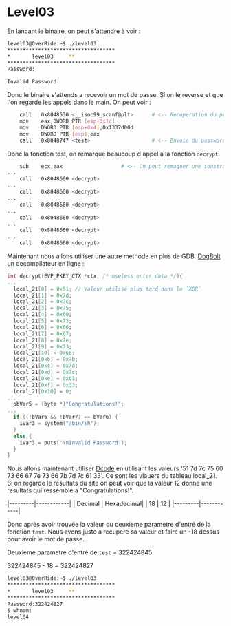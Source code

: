 # Level03

En lancant le binaire, on peut s'attendre à voir :

```sh
level03@OverRide:~$ ./level03
***********************************
*		level03		**
***********************************
Password:

Invalid Password
```

Donc le binaire s'attends a recevoir un mot de passe. Si on le reverse et que l'on regarde les appels dans le main. On peut voir :
```sh
	call   0x8048530 <__isoc99_scanf@plt>      # <-- Recuperation du password.
	mov    eax,DWORD PTR [esp+0x1c]
	mov    DWORD PTR [esp+0x4],0x1337d00d
	mov    DWORD PTR [esp],eax
	call   0x8048747 <test>                    # <-- Envoie du password dans la fonction test.
```


Donc la fonction test, on remarque beaucoup d'appel a la fonction `decrypt`.

```sh
	sub    ecx,eax                   # <-- On peut remaquer une soustraction sur notre parametre d'entré.
...
	call   0x8048660 <decrypt>
...
	call   0x8048660 <decrypt>
...
	call   0x8048660 <decrypt>
...
	call   0x8048660 <decrypt>
...
	call   0x8048660 <decrypt>
...
	call   0x8048660 <decrypt>
```


Maintenant nous allons utiliser une autre méthode en plus de GDB. [DogBolt](https://dogbolt.org/) un decompilateur en ligne : 

```c
int decrypt(EVP_PKEY_CTX *ctx, /* useless enter data */){
...
  local_21[0] = 0x51; // Valeur utilisé plus tard dans le `XOR`
  local_21[1] = 0x7d;
  local_21[2] = 0x7c;
  local_21[3] = 0x75;
  local_21[4] = 0x60;
  local_21[5] = 0x73;
  local_21[6] = 0x66;
  local_21[7] = 0x67;
  local_21[8] = 0x7e;
  local_21[9] = 0x73;
  local_21[10] = 0x66;
  local_21[0xb] = 0x7b;
  local_21[0xc] = 0x7d;
  local_21[0xd] = 0x7c;
  local_21[0xe] = 0x61;
  local_21[0xf] = 0x33;
  local_21[0x10] = 0;
...
  pbVar5 = (byte *)"Congratulations!";
...
  if ((!bVar6 && !bVar7) == bVar6) {
    iVar3 = system("/bin/sh");
  }
  else {
    iVar3 = puts("\nInvalid Password");
  }
}

```

Nous allons maintenant utiliser [Dcode](https://www.dcode.fr/xor-cipher) en utilisant les valeurs '51 7d 7c 75 60 73 66 67 7e 73 66 7b 7d 7c 61 33'. Ce sont les vlauers du tableau local_21. Si on regarde le resultats du site on peut voir que la valeur 12 donne une resultats qui ressemble a "Congratulations!".

|---------|------------|
| Decimal | Hexadecimal|
|    18   |     12     |
|---------|------------|

Donc après avoir trouvée la valeur du deuxieme parametre d'entré de la fonction `test`. Nous avons juste a recupere sa valeur et faire un -18 dessus pour avoir le mot de passe.

Deuxieme parametre d'entré de `test` = 322424845.

322424845 - 18 = 322424827

```sh
level03@OverRide:~$ ./level03
***********************************
*		level03		**
***********************************
Password:322424827
$ whoami
level04
```




